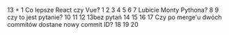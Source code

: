 13 + 1  Co lepsze React czy Vue?
1
2
3
4
5
6
7 Lubicie Monty Pythona?
8
9 czy to jest pytanie?
10
11
12
 13bez pytań
14
15
16
17 Czy po merge'u dwóch commitów dostane nowy commit ID?
18
19
20

